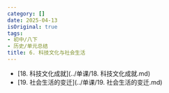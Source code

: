 ```yaml
---
category: []
date: 2025-04-13
isOriginal: true
tags:
- 初中/八下
- 历史/单元总结
title: 6. 科技文化与社会生活
---
```

- [18. 科技文化成就](../单课/18. 科技文化成就.md)
- [19. 社会生活的变迁](../单课/19. 社会生活的变迁.md)